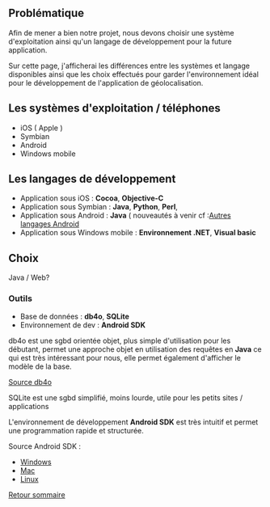 ## Problématique ##

Afin de mener a bien notre projet, nous devons choisir une système d'exploitation ainsi qu'un langage de développement pour la future application.

Sur cette page, j'afficherai les différences entre les systèmes et langage disponibles ainsi que les choix effectués pour garder l'environnement idéal pour le développement de l'application de géolocalisation.


## Les systèmes d'exploitation / téléphones ##

  * iOS ( Apple )
  * Symbian
  * Android
  * Windows mobile

## Les langages de développement ##

  * Application sous iOS : **Cocoa**, **Objective-C**
  * Application sous Symbian : **Java**, **Python**, **Perl**,
  * Application sous Android : **Java** ( nouveautés à venir cf :[Autres langages Android](http://www.frandroid.com/392/on-pourra-developper-des-appli-android-dans-dautres-langages/)
  * Application sous Windows mobile : **Environnement .NET**, **Visual basic**






## Choix ##

Java / Web?

### Outils ###

  * Base de données : **db4o**, **SQLite**
  * Environnement de dev : **Android SDK**

db4o est une sgbd orientée objet, plus simple d'utilisation pour les débutant, permet une approche objet en utilisation des requêtes en **Java** ce qui est très intéressant pour nous, elle permet également d'afficher le modèle de la base.

[Source db4o](http://db4o.com/community/qdownload.aspx?file=java.zip)

SQLite est une sgbd simplifié, moins lourde, utile pour les petits sites / applications

L'environnement de développement **Android SDK** est très intuitif et permet une programmation rapide et structurée.

Source Android SDK :
  * [Windows](http://dl.google.com/android/android-sdk_r07-windows.zip)
  * [Mac](http://dl.google.com/android/android-sdk_r07-mac_x86.zip)
  * [Linux](http://dl.google.com/android/android-sdk_r07-linux_x86.tgz)



[Retour sommaire](http://code.google.com/p/geolocalisation-licence/)